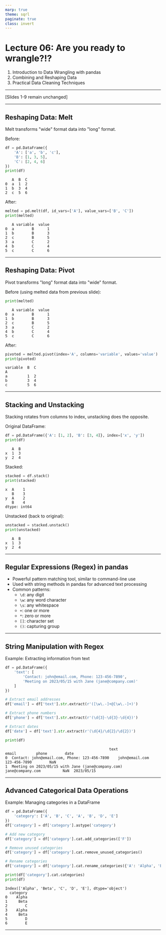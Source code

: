 ```yaml
---
marp: true
theme: sqrl
paginate: true
class: invert
---
```


# Lecture 06: Are you ready to wrangle?!?

1. Introduction to Data Wrangling with pandas
2. Combining and Reshaping Data
3. Practical Data Cleaning Techniques

---

[Slides 1-9 remain unchanged]

---

## Reshaping Data: Melt

Melt transforms "wide" format data into "long" format.

Before:
```python
df = pd.DataFrame({
    'A': ['a', 'b', 'c'],
    'B': [1, 3, 5],
    'C': [2, 4, 6]
})
print(df)
```
```
   A  B  C
0  a  1  2
1  b  3  4
2  c  5  6
```

After:
```python
melted = pd.melt(df, id_vars=['A'], value_vars=['B', 'C'])
print(melted)
```
```
   A variable  value
0  a        B      1
1  b        B      3
2  c        B      5
3  a        C      2
4  b        C      4
5  c        C      6
```

---

## Reshaping Data: Pivot

Pivot transforms "long" format data into "wide" format.

Before (using melted data from previous slide):
```python
print(melted)
```
```
   A variable  value
0  a        B      1
1  b        B      3
2  c        B      5
3  a        C      2
4  b        C      4
5  c        C      6
```

After:
```python
pivoted = melted.pivot(index='A', columns='variable', values='value')
print(pivoted)
```
```
variable  B  C
A            
a         1  2
b         3  4
c         5  6
```

---

## Stacking and Unstacking

Stacking rotates from columns to index, unstacking does the opposite.

Original DataFrame:
```python
df = pd.DataFrame({'A': [1, 2], 'B': [3, 4]}, index=['x', 'y'])
print(df)
```
```
   A  B
x  1  3
y  2  4
```

Stacked:
```python
stacked = df.stack()
print(stacked)
```
```
x  A    1
   B    3
y  A    2
   B    4
dtype: int64
```

Unstacked (back to original):
```python
unstacked = stacked.unstack()
print(unstacked)
```
```
   A  B
x  1  3
y  2  4
```

---

## Regular Expressions (Regex) in pandas

- Powerful pattern matching tool, similar to command-line use
- Used with string methods in pandas for advanced text processing
- Common patterns:
  - `\d`: any digit
  - `\w`: any word character
  - `\s`: any whitespace
  - `+`: one or more
  - `*`: zero or more
  - `[]`: character set
  - `()`: capturing group

---

## String Manipulation with Regex

Example: Extracting information from text

```python
df = pd.DataFrame({
    'text': [
        'Contact: john@email.com, Phone: 123-456-7890',
        'Meeting on 2023/05/15 with Jane (jane@company.com)'
    ]
})

# Extract email addresses
df['email'] = df['text'].str.extract(r'([\w\.-]+@[\w\.-]+)')

# Extract phone numbers
df['phone'] = df['text'].str.extract(r'(\d{3}-\d{3}-\d{4})')

# Extract dates
df['date'] = df['text'].str.extract(r'(\d{4}/\d{2}/\d{2})')

print(df)
```
```
                                               text               email         phone        date
0  Contact: john@email.com, Phone: 123-456-7890    john@email.com  123-456-7890        NaN
1  Meeting on 2023/05/15 with Jane (jane@company.com)  jane@company.com          NaN  2023/05/15
```

---

## Advanced Categorical Data Operations

Example: Managing categories in a DataFrame

```python
df = pd.DataFrame({
    'category': ['A', 'B', 'C', 'A', 'B', 'D', 'E']
})
df['category'] = df['category'].astype('category')

# Add new category
df['category'] = df['category'].cat.add_categories(['F'])

# Remove unused categories
df['category'] = df['category'].cat.remove_unused_categories()

# Rename categories
df['category'] = df['category'].cat.rename_categories({'A': 'Alpha', 'B': 'Beta'})

print(df['category'].cat.categories)
print(df)
```
```
Index(['Alpha', 'Beta', 'C', 'D', 'E'], dtype='object')
  category
0    Alpha
1     Beta
2        C
3    Alpha
4     Beta
5        D
6        E
```

---

